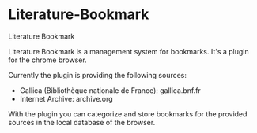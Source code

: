 Literature-Bookmark
===================

Literature Bookmark

Literature Bookmark is a management system for bookmarks. It's a plugin for the chrome browser.

Currently the plugin is providing the following sources:

- Gallica (Bibliothèque nationale de France): gallica.bnf.fr
- Internet Archive: archive.org

With the plugin you can categorize and store bookmarks for the provided sources in the local database of the browser. 
